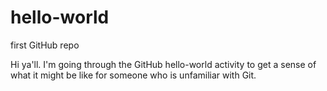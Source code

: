 # hello-world
first GitHub repo

Hi ya'll.  I'm going through the GitHub hello-world activity to get a sense of what it might be like for someone who is unfamiliar with Git.
